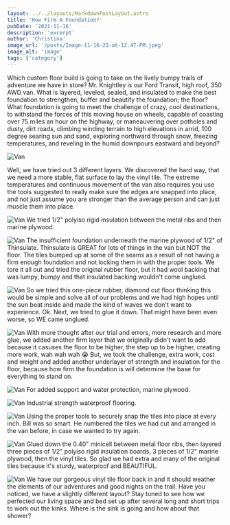 ```yaml
---
layout: ../../layouts/MarkdownPostLayout.astro
title: 'How Firm A Foundation?'
pubDate: '2021-11-16'
description: 'excerpt'
author: 'Christina'
image_url: '/posts/Image-11-16-21-at-12.47-PM.jpeg'
image_alt: 'image'
tags: ['category']
---
```


Which custom floor build is going to take on the lively bumpy trails of adventure we have in store? Mr. Knightley is our Ford Transit, high roof, 350 AWD van. What is layered, leveled, sealed, and insulated to make the best foundation to strengthen, buffer and beautify the foundation; the floor? What foundation is going to meet the challenge of crazy, cool destinations, to withstand the forces of this moving house on wheels, capable of coasting over 75 miles an hour on the highway, or maneauvering over potholes and dusty, dirt roads, climbing winding terrain to high elevations in arrid, 100 degree searing sun and sand, exploring northward through snow, freezing temperatures, and reveling in the humid downpours eastward and beyond?

![Van](images/posts/iohn_lfvt_151019.jpg)

Well, we have tried out 3 different layers. We discovered the hard way, that we need a more stable, flat surface to lay the vinyl tile. The extreme temperatures and continuous movement of the van also requires you use the tools suggested to really make sure the edges are snapped into place, and not just assume you are stronger than the average person and can just muscle them into place.

![Van](images/posts/EA12F21A-ED40-40FF-9316-18C1B6C90A55.jpeg)
We tried 1/2" polyiso rigid insulation between the metal ribs and then marine plywood.

![Van](images/posts/IMG_2448-2.jpeg)
The insufficient foundation underneath the marine plywood of 1/2" of Thinsulate. Thinsulate is GREAT for lots of things in the van but NOT the floor. The tiles bumped up at some of the seams as a result of not having a firm enough foundation and not locking them in with the proper tools. We tore it all out and tried the original rubber floor, but it had wool backing that was lumpy, bumpy and that insulated backing wouldn't come unglued.

![Van](images/posts/IMG_6410.jpeg)
So we tried this one-piece rubber, diamond cut floor thinking this would be simple and solve all of our problems and we had high hopes until the sun beat inside and made the kind of waves we don't want to experience. Ok. Next, we tried to glue it down. That might have been even worse, so WE came unglued.

![Van](images/posts/IMG_0624-1.jpeg)
With more thought after our trial and errors, more research and more glue, we added another firm layer that we originally didn't want to add because it casuses the floor to be higher, the step up to be higher, creating more work, wah wah wah 😭 But, we took the challenge, extra work, cost and weight and added another underlayer of strength and insulation for the floor, because how firm the foundation is will determine the base for everything to stand on.

![Van](images/posts/323CB55A-E6ED-48EE-B428-9F41303FD94A.jpeg)
For added support and water protection, marine plywood.

![Van](images/posts/E74BB3A8-01E1-454F-92F3-E57391E7A568-1.jpeg)
Industrial strength waterproof flooring.

![Van](images/posts/IMG_6432.jpeg)
Using the proper tools to securely snap the tiles into place at every inch. Bill was so smart. He numbered the tiles we had cut and arranged in the van before, in case we wanted to try again.

![Van](images/posts/IMG_6437-2.jpeg)
Glued down the 0.40" minicell between metal floor ribs, then layered three pieces of 1/2" polyiso rigid insulation boards, 3 pieces of 1/2" marine plywood, then the vinyl tiles. So glad we had extra and many of the original tiles because it's sturdy, waterproof and BEAUTIFUL.

![Van](images/posts/Van-JPEG-Floor.jpg)
We have our gorgeous vinyl tile floor back in and it should weather the elements of our adventures and good nights on the trail. Have you noticed, we have a slightly different layout? Stay tuned to see how we perfected our living space and bed set up after several long and short trips to work out the kinks. Where is the sink is going and how about that shower?
